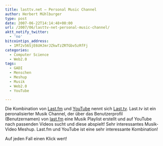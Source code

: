 ```yaml
---
title: lasttv.net – Personal Music Channel
author: Herbert Mühlburger
type: post
date: 2007-06-22T14:14:48+00:00
url: /2007/06/lasttv-net-personal-music-channel/
aktt_notify_twitter:
  - 'no'
bitcointips_address:
  - 1Mf2v56SjE6UHJmrJZkwTzZRTGbv5zRfFj
categories:
  - Computer Science
  - Web2.0
tags:
  - GADI
  - Menschen
  - Meshup
  - Musik
  - Web2.0
  - YouTube

---
```

Die Kombination von <a title="Last.fm" href="http://last.fm/" target="_blank">Last.fm</a> und <a title="YouTube" href="http://www.youtube.com/" target="_blank">YouTube</a> nennt sich <a title="Last.tv" href="http://lasttv.net/" target="_blank">Last.tv</a>. Last.tv ist ein peronalisierter Musik Channel, der über das Benutzerprofil (Benutzernamen) von <a title="Last.fm" href="http://last.fm/" target="_blank">last.fm</a> eine Musik Playlist erstellt und auf YouTube nach passenden Videos sucht und diese abspielt! Sehr interessantes Musik-Video Meshup. Last.fm und YouTube ist eine sehr interessante Kombination!

Auf jeden Fall einen Klick wert!